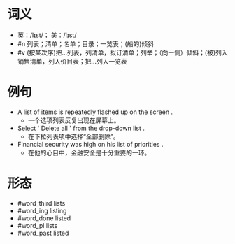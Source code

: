 # 词义
- 英：/lɪst/； 美：/lɪst/
- #n 列表；清单；名单；目录；一览表；(船的)倾斜
- #v (按某次序)把…列表，列清单，拟订清单；列举；（向一侧）倾斜；(被)列入销售清单，列入价目表；把…列入一览表
# 例句
- A list of items is repeatedly flashed up on the screen .
	- 一个选项列表反复出现在屏幕上。
- Select ' Delete all ' from the drop-down list .
	- 在下拉列表项中选择“全部删除”。
- Financial security was high on his list of priorities .
	- 在他的心目中，金融安全是十分重要的一环。
# 形态
- #word_third lists
- #word_ing listing
- #word_done listed
- #word_pl lists
- #word_past listed
